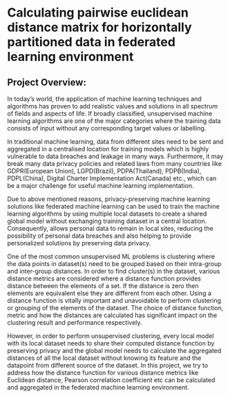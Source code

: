 # Calculating pairwise euclidean distance matrix for horizontally partitioned data in federated learning environment

## Project Overview:

In today’s world, the application of machine learning techniques and algorithms has proven to add realistic values and solutions in all spectrum of fields and aspects of life. If broadly classified, unsupervised machine learning algorithms  are one of the major categories where the training data consists of input without any corresponding target values or labelling.

In traditional machine learning, data from different sites need to be sent and aggregated in a centralised location for training models which is highly vulnerable to data breaches and leakage in many ways. Furthermore, it may break many data privacy policies and related laws from many countries like GDPR(European Union), LGPD(Brazil), PDPA(Thailand), PDPB(India), PDPL(China), Digital Charter Implementation Act(Canada) etc., which can be a major challenge for useful machine learning implementation. 

Due to above mentioned reasons, privacy-preserving machine learning solutions like federated machine learning can be used to train the machine learning algorithms by using multiple local datasets to create a shared global model without exchanging training dataset in a central location. Consequently, allows personal data to remain in local sites, reducing the possibility of personal data breaches and also helping to provide personalized solutions by preserving data privacy.  

One of the most common unsupervised ML problems is clustering where the data points in dataset(s) need to be grouped based on their intra-group and inter-group distances. In order to find cluster(s) in the dataset, various distance metrics are considered where a distance function provides distance between the elements of a set. If the distance is zero then elements are equivalent else they are different from each other. Using a distance function is vitally important and unavoidable to perform clustering or grouping of the elements of the dataset. The choice of distance function, metric and how the distances are calculated has significant impact on the clustering result and performance respectively.

However, in order to perform unsupervised clustering, every local model with its local dataset needs to share their computed distance function by preserving privacy and the global model needs to calculate the aggregated distances of all the local dataset without knowing its feature and the datapoint from different source of the dataset. In this project, we try to address how the distance function for various distance metrics like Euclidean distance, Pearson correlation coefficient etc can be calculated and aggregated in the federated machine learning environment.
